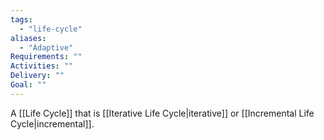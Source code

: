 ```yaml
---
tags:
  - "life-cycle"
aliases:
  - "Adaptive"
Requirements: ""
Activities: ""
Delivery: ""
Goal: ""
---
```

A [[Life Cycle]] that is [[Iterative Life Cycle|iterative]] or [[Incremental Life Cycle|incremental]].